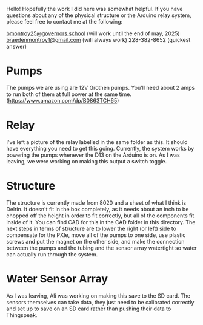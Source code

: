 Hello! Hopefully the work I did here was somewhat helpful. If you have questions about any of the physical structure or the Arduino relay system, please feel free to contact me at the following:

bmontroy25@governors.school (will work until the end of may, 2025)
braedenmontroy1@gmail.com (will always work)
228-382-8652 (quickest answer)

# Pumps
The pumps we are using are 12V Grothen pumps. You'll need about 2 amps to run both of them at full power at the same time.
(https://www.amazon.com/dp/B0863TCH65)

# Relay
I've left a picture of the relay labelled in the same folder as this. It should have everything you need to get this going. Currently, the system works by powering the pumps whenever the D13 on the Arduino is on. As I was leaving, we were working on making this output a switch toggle.

# Structure
The structure is currently made from 8020 and a sheet of what I think is Delrin. It doesn't fit in the box completely, as it needs about an inch to be chopped off the height in order to fit correctly, but all of the components fit inside of it. You can find CAD for this in the CAD folder in this directory. The next steps in terms of structure are to lower the right (or left) side to compensate for the PXIe, move all of the pumps to one side, use plastic screws and put the magnet on the other side, and make the connection between the pumps and the tubing and the sensor array watertight so water can actually run through the system.

# Water Sensor Array
As I was leaving, Ali was working on making this save to the SD card.  The sensors themselves can take data, they just need to be calibrated correctly and set up to save on an SD card rather than pushing their data to Thingspeak.
